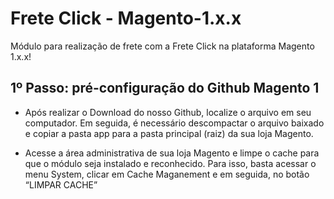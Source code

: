 # Frete Click - Magento-1.x.x
Módulo para realização de frete com a Frete Click na plataforma Magento 1.x.x!

## 1º Passo: pré-configuração do Github Magento 1
- Após realizar o Download do nosso Github, localize o arquivo em seu computador. Em seguida, é necessário descompactar o arquivo baixado e copiar a pasta app para a pasta principal (raiz) da sua loja Magento.

-  Acesse a área administrativa de sua loja Magento e limpe o cache para que o módulo seja instalado e reconhecido. Para isso, basta acessar o menu System, clicar em Cache Maganement e em seguida, no botão “LIMPAR CACHE”